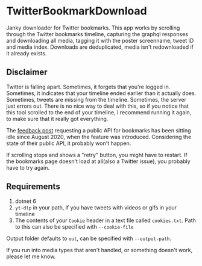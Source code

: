 # TwitterBookmarkDownload

Janky downloader for Twitter bookmarks. 
This app works by scrolling through the Twitter bookmarks timeline, capturing the graphql responses and downloading all media, tagging it with the poster screenname, tweet ID and media index.
Downloads are deduplicated, media isn't redownloaded if it already exists.

## Disclaimer

Twitter is falling apart. Sometimes, it forgets that you're logged in. Sometimes, it indicates that your timeline ended earlier than it actually does. Sometimes, tweets are missing from the timeline. Sometimes, the server just errors out.
There is no nice way to deal with this, so if you notice that this tool scrolled to the end of your timeline, I recommend running it again, to make sure that it really got everything.

The [feedback post](https://twitterdevfeedback.uservoice.com/forums/930250-twitter-api/suggestions/39678766-api-endpoint-for-getting-bookmarks) requesting a public API for bookmarks has been sitting idle since August 2020, when the feature was introduced. Considering the state of their public API, it probably won't happen.

If scrolling stops and shows a "retry" button, you might have to restart. If the bookmarks page doesn't load at all(also a Twitter issue), you probably have to try again.

## Requirements
1. dotnet 6
2. `yt-dlp` in your path, if you have tweets with videos or gifs in your timeline
3. The contents of your `Cookie` header in a text file called `cookies.txt`. Path to this can also be specified with `--cookie-file`

Output folder defaults to `out`, can be specified with `--output-path`.

If you run into media types that aren't handled, or something doesn't work, please let me know.
